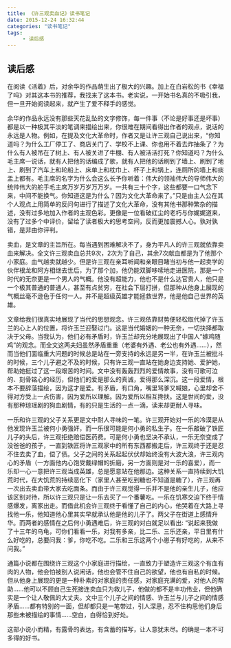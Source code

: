 ```yaml
---
title: 《许三观卖血记》读书笔记
date: 2015-12-24 16:32:44
categories: "读书笔记"
tags:
     - 读后感
---
```

## 读后感
在阅读《活着》后，对余华的作品萌生出了极大的兴趣。加上在白岩松的书《幸福了吗》对其这本书的推荐，我找来了这本书。老实说，一开始书名真的不吸引我，但一旦开始阅读起来，就产生了爱不释手的感觉。
<!-- more -->
余华的作品永远没有那些天花乱坠的文字修饰，每一件事（不论是好事还是坏事）都是以一种极其平淡的笔调来描绘出来，你很难在期间看得出作者的观点，说话的永远是人物。例如，在提及文化大革命时，作者又是让许三观自己说出来，“你知道吗？为什么工厂停工了、商店关门了、学校不上课、你也用不着去炸抽条了？为什么有人被吊在了树上、有人被关进了牛棚、有人被活活打死？你知道吗？为什么毛主席一说话，就有人把他的话编成了歌，就有人把他的话刷到了墙上、刷到了地上、刷到了汽车上和轮船上、床单上和枕巾上、杯子上和锅上，连厕所的墙上和痰盂上都有。毛主席的名字为什么会这么长予你听着：伟大的领袖伟大的导师伟大的统帅伟大的舵手毛主席万岁万岁万万岁。一共有三十个字，这些都要一口气念下来，中间不能换气。你知道这是为什么？因为文化大革命来了。”只是由主人公在其个人观点上用简单的反问句进行了描述了文化大革命，没有其他书那种繁杂的描述，没有过多地加入作者的主观色彩。更像是一位看破红尘的老朽与你娓娓道来，没有了过多个中评价，留给了读者极大的思考空间，反而更加震撼人心。孰对孰错，是非由你评判。

卖血，是文章的主旨所在。每当遇到困难解决不了，身为平凡人的许三观就依靠卖血来解决。全文许三观卖血总共9次，2次为了自己，其余7次献血都是为了他那个小家庭。血气越卖就越少。但是许三观在亲耳听闻和亲眼目睹当初与他一起卖学的伙伴根龙和阿方相继去世后，为了那个加，他仍能双脚哆嗦地走进医院，那是一个时代的无奈更是一个男人的气概。他没有超能力，他也不是什么达官贵人，他只是一个极其普通的普通人，甚至有点贫穷，在社会下层打拼，但那种从他身上展现的气概丝毫不逊色于任何一人。并不是超级英雄才能拯救世界，他是他自己世界的英雄。

文章给我们很真实地展现了当代的思想观念。许三观依靠财势便轻松取代掉了许玉兰的心上人的位置，将许玉兰迎娶过门。这是当代婚姻的一种无奈，一切抉择都取决于父母。当我认为，他们必有矛盾时，许玉兰却充分地展现出了中国人“嫁鸡随鸡”的观念。而全文这两夫妇虽然矛盾重重（老婆有外遇、老公也有外遇……），然而当他们面临重大问题的时候总是站在一旁支持的永远是另一半，在许玉兰被批斗的时候，三个儿子避之不及的时候，只有许三观一直站在她身边支持她、爱护她，帮助她挺过了这一段艰苦的时间。文中没有轰轰烈烈的爱情故事，没有可歌可泣的、刻骨铭心的经历，但他们的爱是那么的真诚，爱得那么深沉。这一段爱情，根本不要辞藻描绘，因为这才是爱。有矛盾，有口角，嘴里骂爹又喊娘，心里却舍不得对方受上一点伤害，因为爱所以理解。因为爱所以相互搀扶。这是世间的爱，没有那种琼瑶剧的狗血剧情，有的只是生活的一点一滴，读来却更耐人寻味。

一乐和许三观的父子关系更是文中耐人寻味的一笔。许三观开始对一乐的冷漠是从他发现许玉兰被何小勇强奸，而一乐很可能是何小勇的私生子。在一乐敲破了铁匠儿子的头后，许三观拒绝赔偿医药费。可是何小勇也坚决不承认，一乐无奈变成了没爸爸的孩子，一直到铁匠将许三观家中的所有东西都搬走后，许三观终于还是忍不住去卖了血，偿了债。父子之间的关系起起伏伏却始终没有大波大浪，许三观内心的矛盾（一方面他内心饱受戴绿帽的折磨，另一方面则是对一乐的喜爱），而一乐却一心一意把许三观当成英雄，总是愿意站在他那边。这种关系一直持续到大饥荒时代，在大饥荒的持续恶化下（家里人甚至吃到糖也不知道是糖了），许三观再一次出去卖血带大家去吃面条。而由于许三观觉得一乐并不是他的亲生儿子，他应该区别对待，所以许三观只是让一乐去买了一个番薯吃。一乐在饥寒交迫下终于情感爆发，离家出走。而借此机会许三观终于看懂了自己的内心，他哭着在大路上寻找他一乐，他知道他心里其实早就承认他是他的儿子了。两父子在街道上感情升华。而两者的感情在之后何小勇遇难后，许三观的对白就足以看出: “说起来我做了十三年的乌龟，可你们看看一乐，对我有多亲，比二乐、三乐还亲，平日里有什么好吃的，总要问我：爹，你吃不吃。二乐和三乐这两个小崽子有好吃的，从来不问我。”

通篇小说都在围绕许三观这个小家庭进行描绘，一直致力于塑造许三观这个有血有肉的人物，他会怕被别人说闲话，他也会管不住自己的欲望，他也有自私的时候。但从他身上展现的更是一种朴素的对家庭的责任感，对家庭充满的爱，对他人的帮助……他可以不顾自己生死接连卖血只为救儿子，他做的都不是丰功伟业，但他确实是一个让人敬佩的大丈夫。文中三个儿子之间的情感、许玉兰与儿子之间的情感矛盾……都有特别的一面，但却都只是一笔带过，引人深思，忍不住构思他们身后那些未被描绘的事情……空白，白得恰到好处。

这部小说小而精，有露骨的表达，有含蓄的描写，让人意犹未尽。的确是一本不可多得的好书。
